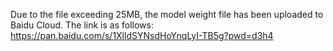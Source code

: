 Due to the file exceeding 25MB, the model weight file has been uploaded to Baidu Cloud. The link is as follows:
https://pan.baidu.com/s/1XlldSYNsdHoYnqLyI-TB5g?pwd=d3h4

